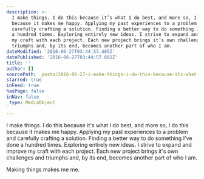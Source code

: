 ```yaml
---
description: >-
  I make things. I do this because it’s what I do best, and more so, I do this
  because it makes me happy. Applying my past experiences to a problem and
  carefully crafting a solution. Finding a better way to do something I’ve done
  a hundred times. Exploring entirely new ideas. I strive to expand and improve
  my craft with each project. Each new project brings it’s own challenges and
  triumphs and, by its end, becomes another part of who I am.
dateModified: '2016-06-27T03:44:57.485Z'
datePublished: '2016-06-27T03:44:57.661Z'
title: ''
author: []
sourcePath: _posts/2016-06-27-i-make-things-i-do-this-because-its-what-i-do-best-and-mo.md
starred: true
inFeed: true
hasPage: false
inNav: false
_type: MediaObject

---
```

I make things. I do this because it's what I do best, and more so, I do this because it makes me happy. Applying my past experiences to a problem and carefully crafting a solution. Finding a better way to do something I've done a hundred times. Exploring entirely new ideas. I strive to expand and improve my craft with each project. Each new project brings it's own challenges and triumphs and, by its end, becomes another part of who I am.

Making things makes me me.